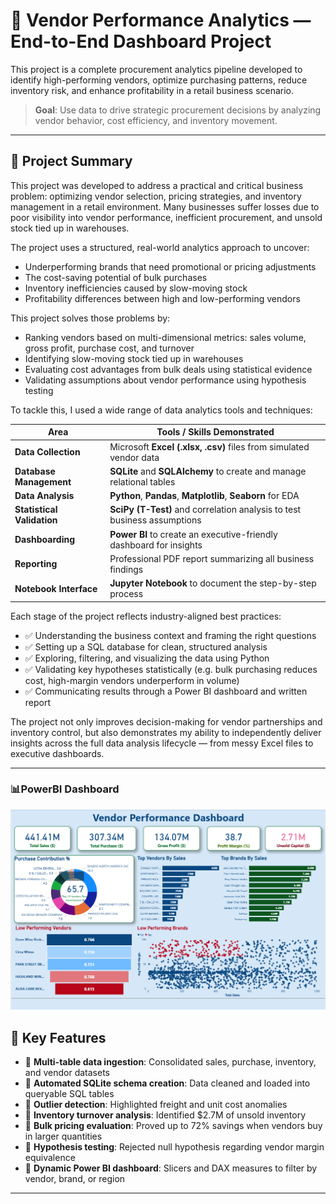 # 🏪 Vendor Performance Analytics — End-to-End Dashboard Project

This project is a complete procurement analytics pipeline developed to identify high-performing vendors, optimize purchasing patterns, reduce inventory risk, and enhance profitability in a retail business scenario.

> **Goal**: Use data to drive strategic procurement decisions by analyzing vendor behavior, cost efficiency, and inventory movement.

---

## 📘 Project Summary

This project was developed to address a practical and critical business problem: optimizing vendor selection, pricing strategies, and inventory management in a retail environment. Many businesses suffer losses due to poor visibility into vendor performance, inefficient procurement, and unsold stock tied up in warehouses.

The project uses a structured, real-world analytics approach to uncover:
- Underperforming brands that need promotional or pricing adjustments
- The cost-saving potential of bulk purchases
- Inventory inefficiencies caused by slow-moving stock
- Profitability differences between high and low-performing vendors
  
This project solves those problems by:
- Ranking vendors based on multi-dimensional metrics: sales volume, gross profit, purchase cost, and turnover
- Identifying slow-moving stock tied up in warehouses
- Evaluating cost advantages from bulk deals using statistical evidence
- Validating assumptions about vendor performance using hypothesis testing

To tackle this, I used a wide range of data analytics tools and techniques:

| Area                        | Tools / Skills Demonstrated |
|-----------------------------|-----------------------------|
| **Data Collection**         | Microsoft **Excel (.xlsx, .csv)** files from simulated vendor data |
| **Database Management**     | **SQLite** and **SQLAlchemy** to create and manage relational tables |
| **Data Analysis**           | **Python**, **Pandas**, **Matplotlib**, **Seaborn** for EDA |
| **Statistical Validation**  | **SciPy (T-Test)** and correlation analysis to test business assumptions |
| **Dashboarding**            | **Power BI** to create an executive-friendly dashboard for insights |
| **Reporting**               | Professional PDF report summarizing all business findings |
| **Notebook Interface**      | **Jupyter Notebook** to document the step-by-step process |

Each stage of the project reflects industry-aligned best practices:
- ✅ Understanding the business context and framing the right questions
- ✅ Setting up a SQL database for clean, structured analysis
- ✅ Exploring, filtering, and visualizing the data using Python
- ✅ Validating key hypotheses statistically (e.g. bulk purchasing reduces cost, high-margin vendors underperform in volume)
- ✅ Communicating results through a Power BI dashboard and written report

The project not only improves decision-making for vendor partnerships and inventory control, but also demonstrates my ability to independently deliver insights across the full data analysis lifecycle — from messy Excel files to executive dashboards.

---

### 📊PowerBI Dashboard 

![dashboard ss](Screenshot%202025-07-17%20001215.png)

## 🧩 Key Features

- 📌 **Multi-table data ingestion**: Consolidated sales, purchase, inventory, and vendor datasets
- 📌 **Automated SQLite schema creation**: Data cleaned and loaded into queryable SQL tables
- 📌 **Outlier detection**: Highlighted freight and unit cost anomalies
- 📌 **Inventory turnover analysis**: Identified $2.7M of unsold inventory
- 📌 **Bulk pricing evaluation**: Proved up to 72% savings when vendors buy in larger quantities
- 📌 **Hypothesis testing**: Rejected null hypothesis regarding vendor margin equivalence
- 📌 **Dynamic Power BI dashboard**: Slicers and DAX measures to filter by vendor, brand, or region

---


